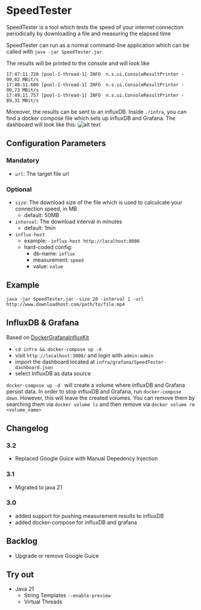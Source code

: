 # SpeedTester

SpeedTester is a tool which tests the speed of your internet connection periodically by downloading a file and measuring the elapsed time

SpeedTester can run as a normal command-line application which can be called with ``java -jar SpeedTester.jar``.

The results will be printed to the console and will look like
```
17:47:11.728 [pool-1-thread-1] INFO  n.s.ui.ConsoleResultPrinter - 90,02 MBit/s
17:48:11.686 [pool-1-thread-1] INFO  n.s.ui.ConsoleResultPrinter - 90,73 MBit/s
17:49:11.757 [pool-1-thread-1] INFO  n.s.ui.ConsoleResultPrinter - 89,31 MBit/s
```

Moreover, the results can be sent to an influxDB. Inside `./infra`, you can find a docker compose file which sets up influxDB and Grafana. The dashboard will look like this:
![alt text](grafana.png)
 
## Configuration Parameters
### Mandatory
* `url`: The target file url
### Optional
* `size`: The download size of the file which is used to calculcate your connection speed, in MB
  * default: 50MB
* `interval`: The download interval in minutes
  * default: 1min
* `influx-host`
    * example: `-influx-host http://localhost:8086`
    * hard-coded config:
        * db-name: `influx`
        * measurement: `speed`
        * value: `value`

## Example
``
java -jar SpeedTester.jar -size 20 -interval 1 -url http://www.downloadhost.com/path/to/file.mp4
``

## InfluxDB & Grafana

Based on [DockerGrafanaInfluxKit](https://github.com/BushnevYuri/DockerGrafanaInfluxKit)

* `cd infra && docker-compose up -d`
* visit `http://localhost:3000/` and login with `admin:admin`
* import the dashboard located at `infra/grafana/SpeedTester-dashboard.json`
* select InfluxDB as data source

`docker-compose up -d ` will create a volume where influxDB and Grafana persist data. In order to stop influxDB and Grafana, run `docker-compose down`.
However, this will leave the created volumes. You can remove them by searching them via `docker volume ls` and then remove via `docker volume rm <volume_name>`

## Changelog
### 3.2
* Replaced Google Guice with Manual Depedency Injection
### 3.1
* Migrated to java 21
### 3.0
* added support for pushing measurement results to influxDB
* added docker-compose for influxDB and grafana 

## Backlog
* Upgrade or remove Google Guice

## Try out
* Java 21
  * String Templates `--enable-preview`
  * Virtual Threads
